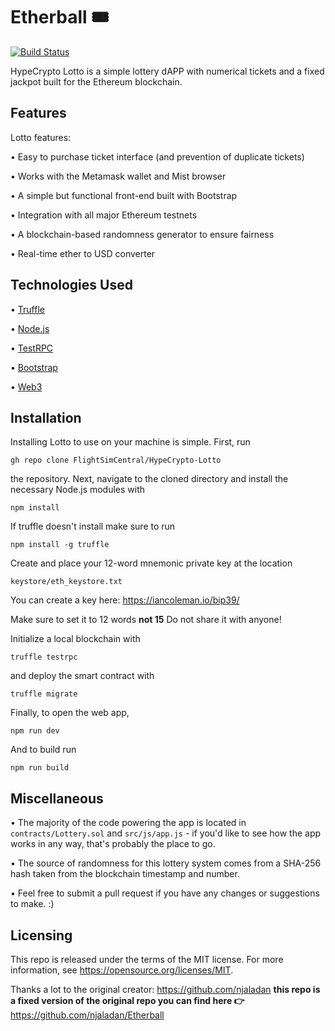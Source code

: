 # Etherball 🎟
[![Build Status](https://travis-ci.org/njaladan/Etherball.svg?branch=master)](https://travis-ci.org/njaladan/Etherball)

HypeCrypto Lotto is a simple lottery dAPP with numerical tickets and a fixed jackpot built for the Ethereum blockchain.



## Features
Lotto features:

 • Easy to purchase ticket interface (and prevention of duplicate tickets)  

 • Works with the Metamask wallet and Mist browser  

 • A simple but functional front-end built with Bootstrap  

 • Integration with all major Ethereum testnets

 • A blockchain-based randomness generator to ensure fairness

 • Real-time ether to USD converter

## Technologies Used
 • [Truffle](https://github.com/trufflesuite/truffle)  

 • [Node.js](https://github.com/nodejs/node)

 • [TestRPC](https://github.com/pipermerriam/eth-testrpc)  

 • [Bootstrap](https://github.com/twbs/bootstrap)  

 • [Web3](https://github.com/ethereum/web3.js/)

## Installation
Installing Lotto to use on your machine is simple. First, run

`gh repo clone FlightSimCentral/HypeCrypto-Lotto`  

the repository. Next, navigate to the cloned directory and install the necessary Node.js modules with  

`npm install`

If truffle doesn't install make sure to run

`npm install -g truffle`

Create and place your 12-word mnemonic private key at the location  

`keystore/eth_keystore.txt`  

You can create a key here: https://iancoleman.io/bip39/ 

Make sure to set it to 12 words **not 15** Do not share it with anyone!

Initialize a local blockchain with

`truffle testrpc`

and deploy the smart contract with

`truffle migrate`  

Finally, to open the web app,  

`npm run dev`

And to build run

`npm run build`


## Miscellaneous
 • The majority of the code powering the app is located in `contracts/Lottery.sol` and `src/js/app.js` - if you'd like to see how the app works in any way, that's probably the place to go.

 • The source of randomness for this lottery system comes from a SHA-256 hash taken from the blockchain timestamp and number.

 • Feel free to submit a pull request if you have any changes or suggestions to make. :)

## Licensing

This repo is released under the terms of the MIT license. For more information, see https://opensource.org/licenses/MIT.


Thanks a lot to the original creator: https://github.com/njaladan
**this repo is a fixed version of the original repo you can find here 👉**
https://github.com/njaladan/Etherball

